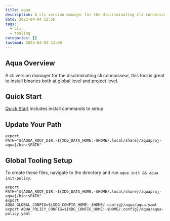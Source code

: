 ```yaml
---
title: aqua
description: A cli version manager for the discriminating cli connoisseur.
date: 2023-04-04 12:56
tags:
  - cli
  - tooling
categories: []
lastmod: 2023-04-04 13:00
---
```


## Aqua Overview

A cli version manager for the discriminating cli connoisseur, this tool is great to install binaries both at global level and project level.

## Quick Start

[Quick Start](https://aquaproj.github.io/docs/tutorial) includes install commands to setup.

## Update Your Path

```shell title="$HOME/.zshenv"
export PATH="${AQUA_ROOT_DIR:-${XDG_DATA_HOME:-$HOME/.local/share}/aquaproj-aqua}/bin:$PATH"
```

## Global Tooling Setup

To create these files, navigate to the directory and run `aqua init && aqua init-policy`.

```shell title="$HOME/.zshenv"
export PATH="${AQUA_ROOT_DIR:-${XDG_DATA_HOME:-$HOME/.local/share}/aquaproj-aqua}/bin:$PATH"
export AQUA_GLOBAL_CONFIG=${XDG_CONFIG_HOME:-$HOME/.config}/aqua/aqua.yaml
export AQUA_POLICY_CONFIG=${XDG_CONFIG_HOME:-$HOME/.config}/aqua/aqua-policy.yaml
```
